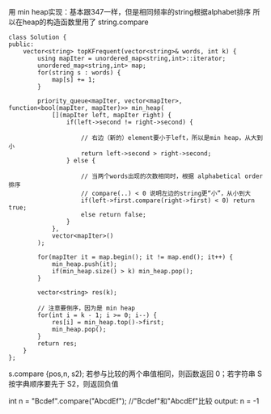 用 min heap实现：基本跟347一样，但是相同频率的string根据alphabet排序
所以在heap的构造函数里用了 string.compare  
```
class Solution {
public:
    vector<string> topKFrequent(vector<string>& words, int k) {
        using mapIter = unordered_map<string,int>::iterator;
        unordered_map<string,int> map;
        for(string s : words) {
            map[s] += 1;
        }
        
        priority_queue<mapIter, vector<mapIter>, function<bool(mapIter, mapIter)>> min_heap(
            [](mapIter left, mapIter right) {
                if(left->second != right->second) {

                    // 右边（新的）element要小于left，所以是min heap，从大到小
                    return left->second > right->second;
                } else {

                    // 当两个words出现的次数相同时，根据 alphabetical order排序
                    // compare(..) < 0 说明左边的string更“小”，从小到大
                    if(left->first.compare(right->first) < 0) return true;
                    else return false;
                }
            },
            vector<mapIter>()
        );
        
        for(mapIter it = map.begin(); it != map.end(); it++) {
            min_heap.push(it);
            if(min_heap.size() > k) min_heap.pop();
        }
        
        vector<string> res(k);

        // 注意要倒序，因为是 min heap
        for(int i = k - 1; i >= 0; i--) {
            res[i] = min_heap.top()->first;
            min_heap.pop();
        }
        return res;
    }
};
```

s.compare {pos,n, s2);
若参与比较的两个串值相同，则函数返回 0；若字符串 S 按字典顺序要先于 S2，则返回负值

int n = "Bcdef".compare("AbcdEf"); //"Bcdef"和"AbcdEf"比较
output: n = -1